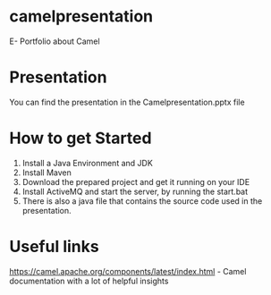 # camelpresentation
E- Portfolio about Camel

# Presentation
You can find the presentation in the Camelpresentation.pptx file

# How to get Started
1. Install a Java Environment and JDK
2. Install Maven
3. Download the prepared project and get it running on your IDE
4. Install ActiveMQ and start the server, by running the start.bat
5. There is also a java file that contains the source code used in the presentation. 

# Useful links
https://camel.apache.org/components/latest/index.html   - Camel documentation with a lot of helpful insights
